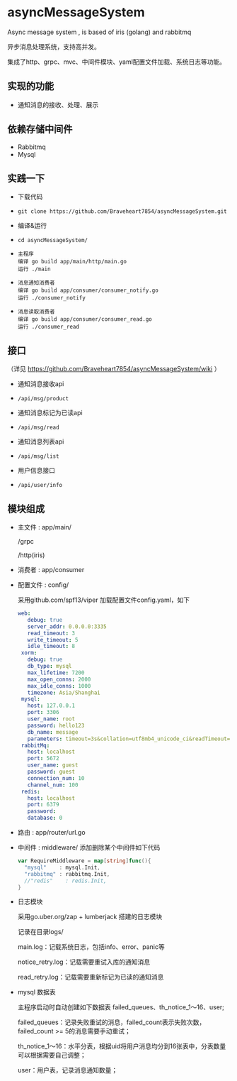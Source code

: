 # asyncMessageSystem
Async message system , is based of iris (golang) and rabbitmq

异步消息处理系统，支持高并发。

集成了http、grpc、mvc、中间件模块、yaml配置文件加载、系统日志等功能。

## 实现的功能
- 通知消息的接收、处理、展示

## 依赖存储中间件
- Rabbitmq
- Mysql

## 实践一下
- 下载代码
-     git clone https://github.com/Braveheart7854/asyncMessageSystem.git

- 编译&运行
-     cd asyncMessageSystem/
-     主程序 
      编译 go build app/main/http/main.go
      运行 ./main
-     消息通知消费者
      编译 go build app/consumer/consumer_notify.go
      运行 ./consumer_notify
-     消息读取消费者
      编译 go build app/consumer/consumer_read.go
      运行 ./consumer_read
      
## 接口 
（详见 https://github.com/Braveheart7854/asyncMessageSystem/wiki ）
- 通知消息接收api
-     /api/msg/product
- 通知消息标记为已读api
-     /api/msg/read
- 通知消息列表api
-     /api/msg/list
- 用户信息接口
-     /api/user/info
  
## 模块组成
- 主文件 : app/main/

  /grpc
  
  /http(iris)
  
- 消费者 : app/consumer
  
- 配置文件 : config/

  采用github.com/spf13/viper 加载配置文件config.yaml，如下
  ```yaml
  web:
     debug: true
     server_addr: 0.0.0.0:3335
     read_timeout: 3
     write_timeout: 5
     idle_timeout: 8
   xorm:
     debug: true
     db_type: mysql
     max_lifetime: 7200
     max_open_conns: 2000
     max_idle_conns: 1000
     timezone: Asia/Shanghai
   mysql:
     host: 127.0.0.1
     port: 3306
     user_name: root
     password: hello123
     db_name: message
     parameters: timeout=3s&collation=utf8mb4_unicode_ci&readTimeout=5s&writeTimeout=5s
   rabbitMq:
     host: localhost
     port: 5672
     user_name: guest
     password: guest
     connection_num: 10
     channel_num: 100
   redis:
     host: localhost
     port: 6379
     password:
     database: 0
     ```
  
- 路由   : app/router/url.go

- 中间件 : middleware/
  添加删除某个中间件如下代码
  
  ```go
  var RequireMiddleware = map[string]func(){
  	"mysql"    : mysql.Init,
  	"rabbitmq" : rabbitmq.Init,
  	//"redis"    : redis.Init,
  }
  ```
- 日志模块

  采用go.uber.org/zap + lumberjack 搭建的日志模块

  记录在目录logs/
   
  main.log：记载系统日志，包括info、error、panic等
  
  notice_retry.log：记载需要重试入库的通知消息
  
  read_retry.log：记载需要重新标记为已读的通知消息
  
- mysql 数据表

  主程序启动时自动创建如下数据表 failed_queues、th_notice_1～16、user;
  
  failed_queues：记录失败重试的消息，failed_count表示失败次数，failed_count >= 5的消息需要手动重试；
  
  th_notice_1～16：水平分表，根据uid将用户消息均分到16张表中，分表数量可以根据需要自己调整；
  
  user：用户表，记录消息通知数量；